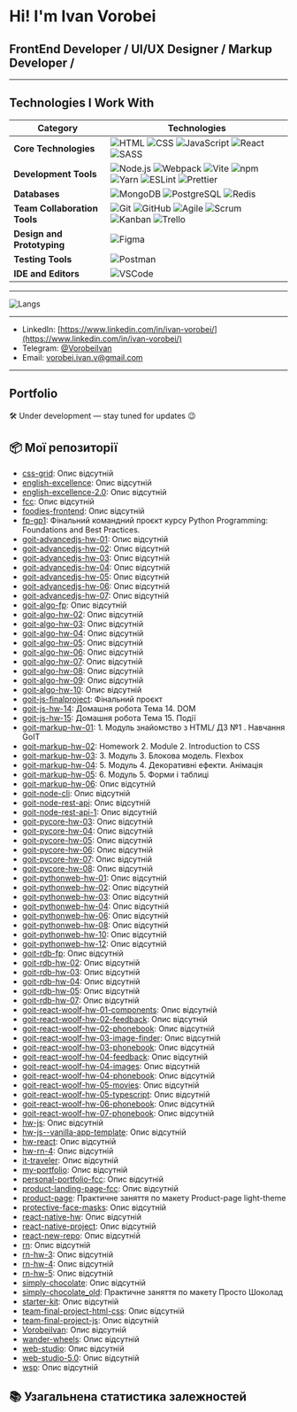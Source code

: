 # Hi! I'm Ivan Vorobei

## FrontEnd Developer / UI/UX Designer / Markup Developer /

---

## Technologies I Work With

| Category                   | Technologies                                                                                     |
|----------------------------|-------------------------------------------------------------------------------------------------|
| **Core Technologies**      | ![HTML](https://img.shields.io/badge/HTML5-white?style=plastic&logo=html5&logoColor=E34F26) ![CSS](https://img.shields.io/badge/CSS3-white?style=plastic&logo=css3&logoColor=1572B6) ![JavaScript](https://img.shields.io/badge/JavaScript-white?style=plastic&logo=javascript&logoColor=F7DF1E) ![React](https://img.shields.io/badge/React-white?style=plastic&logo=react&logoColor=61DAFB) ![SASS](https://img.shields.io/badge/SASS-white?style=plastic&logo=sass&logoColor=CC6699) |
| **Development Tools**      | ![Node.js](https://img.shields.io/badge/Node.js-white?style=plastic&logo=node.js&logoColor=339933) ![Webpack](https://img.shields.io/badge/Webpack-white?style=plastic&logo=webpack&logoColor=8DD6F9) ![Vite](https://img.shields.io/badge/Vite-white?style=plastic&logo=vite&logoColor=646CFF) ![npm](https://img.shields.io/badge/npm-white?style=plastic&logo=npm&logoColor=CB3837) ![Yarn](https://img.shields.io/badge/Yarn-white?style=plastic&logo=yarn&logoColor=2C8EBB) ![ESLint](https://img.shields.io/badge/ESLint-white?style=plastic&logo=eslint&logoColor=4B32C3) ![Prettier](https://img.shields.io/badge/Prettier-white?style=plastic&logo=prettier&logoColor=F7B93E) |
| **Databases**              | ![MongoDB](https://img.shields.io/badge/MongoDB-white?style=plastic&logo=mongodb&logoColor=47A248) ![PostgreSQL](https://img.shields.io/badge/PostgreSQL-white?style=plastic&logo=postgresql&logoColor=336791) ![Redis](https://img.shields.io/badge/Redis-white?style=plastic&logo=redis&logoColor=DC382D) |
| **Team Collaboration Tools** | ![Git](https://img.shields.io/badge/Git-white?style=plastic&logo=git&logoColor=F05032) ![GitHub](https://img.shields.io/badge/GitHub-white?style=plastic&logo=github&logoColor=181717) ![Agile](https://img.shields.io/badge/Agile-white?style=plastic&logo=agile&logoColor=0078D7) ![Scrum](https://img.shields.io/badge/Scrum-white?style=plastic&logo=scrum&logoColor=0078D7) ![Kanban](https://img.shields.io/badge/Kanban-white?style=plastic&logo=kanban&logoColor=0078D7) ![Trello](https://img.shields.io/badge/Trello-white?style=plastic&logo=trello&logoColor=0079BF)|
| **Design and Prototyping** | ![Figma](https://img.shields.io/badge/Figma-white?style=plastic&logo=figma&logoColor=F24E1E)                                                |
| **Testing Tools**          | ![Postman](https://img.shields.io/badge/Postman-white?style=plastic&logo=postman&logoColor=FF6C37)                                           |
| **IDE and Editors**        | ![VSCode](https://img.shields.io/badge/Visual%20Studio%20Code-white?style=plastic&logo=visual-studio-code&logoColor=007ACC)                      |

---

![Langs](https://github-readme-stats.vercel.app/api/top-langs/?username=VorobeiIvan&layout=compact&theme=github_dark)


---

- LinkedIn: [https://www.linkedin.com/in/ivan-vorobei/](https://www.linkedin.com/in/ivan-vorobei/)
- Telegram: [@VorobeiIvan](https://t.me/VorobeiIvan)
- Email: <vorobei.ivan.v@gmail.com>

---

## Portfolio

🛠 Under development — stay tuned for updates 😉
## 📦 Мої репозиторії

- [css-grid](https://github.com/VorobeiIvan/css-grid): Опис відсутній
- [english-excellence](https://github.com/VorobeiIvan/english-excellence): Опис відсутній
- [english-excellence-2.0](https://github.com/VorobeiIvan/english-excellence-2.0): Опис відсутній
- [fcc](https://github.com/VorobeiIvan/fcc): Опис відсутній
- [foodies-frontend](https://github.com/VorobeiIvan/foodies-frontend): Опис відсутній
- [fp-gp1](https://github.com/VorobeiIvan/fp-gp1): Фінальний командний проєкт курсу Python Programming: Foundations and Best Practices.
- [goit-advancedjs-hw-01](https://github.com/VorobeiIvan/goit-advancedjs-hw-01): Опис відсутній
- [goit-advancedjs-hw-02](https://github.com/VorobeiIvan/goit-advancedjs-hw-02): Опис відсутній
- [goit-advancedjs-hw-03](https://github.com/VorobeiIvan/goit-advancedjs-hw-03): Опис відсутній
- [goit-advancedjs-hw-04](https://github.com/VorobeiIvan/goit-advancedjs-hw-04): Опис відсутній
- [goit-advancedjs-hw-05](https://github.com/VorobeiIvan/goit-advancedjs-hw-05): Опис відсутній
- [goit-advancedjs-hw-06](https://github.com/VorobeiIvan/goit-advancedjs-hw-06): Опис відсутній
- [goit-advancedjs-hw-07](https://github.com/VorobeiIvan/goit-advancedjs-hw-07): Опис відсутній
- [goit-algo-fp](https://github.com/VorobeiIvan/goit-algo-fp): Опис відсутній
- [goit-algo-hw-02](https://github.com/VorobeiIvan/goit-algo-hw-02): Опис відсутній
- [goit-algo-hw-03](https://github.com/VorobeiIvan/goit-algo-hw-03): Опис відсутній
- [goit-algo-hw-04](https://github.com/VorobeiIvan/goit-algo-hw-04): Опис відсутній
- [goit-algo-hw-05](https://github.com/VorobeiIvan/goit-algo-hw-05): Опис відсутній
- [goit-algo-hw-06](https://github.com/VorobeiIvan/goit-algo-hw-06): Опис відсутній
- [goit-algo-hw-07](https://github.com/VorobeiIvan/goit-algo-hw-07): Опис відсутній
- [goit-algo-hw-08](https://github.com/VorobeiIvan/goit-algo-hw-08): Опис відсутній
- [goit-algo-hw-09](https://github.com/VorobeiIvan/goit-algo-hw-09): Опис відсутній
- [goit-algo-hw-10](https://github.com/VorobeiIvan/goit-algo-hw-10): Опис відсутній
- [goit-js-finalproject](https://github.com/VorobeiIvan/goit-js-finalproject): Фiнальний проєкт
- [goit-js-hw-14](https://github.com/VorobeiIvan/goit-js-hw-14): Домашня робота Тема 14. DOM
- [goit-js-hw-15](https://github.com/VorobeiIvan/goit-js-hw-15): Домашня робота Тема 15. Події
- [goit-markup-hw-01](https://github.com/VorobeiIvan/goit-markup-hw-01): 1. Модуль знайомство з HTML/ ДЗ №1 . Навчання GoIT 
- [goit-markup-hw-02](https://github.com/VorobeiIvan/goit-markup-hw-02): Homework 2. Module 2. Introduction to CSS
- [goit-markup-hw-03](https://github.com/VorobeiIvan/goit-markup-hw-03): 3. Модуль 3. Блокова модель. Flexbox
- [goit-markup-hw-04](https://github.com/VorobeiIvan/goit-markup-hw-04): 5. Модуль 4. Декоративні ефекти. Анiмацiя
- [goit-markup-hw-05](https://github.com/VorobeiIvan/goit-markup-hw-05): 6. Модуль 5. Форми і таблиці
- [goit-markup-hw-06](https://github.com/VorobeiIvan/goit-markup-hw-06): Опис відсутній
- [goit-node-cli](https://github.com/VorobeiIvan/goit-node-cli): Опис відсутній
- [goit-node-rest-api](https://github.com/VorobeiIvan/goit-node-rest-api): Опис відсутній
- [goit-node-rest-api-1](https://github.com/VorobeiIvan/goit-node-rest-api-1): Опис відсутній
- [goit-pycore-hw-03](https://github.com/VorobeiIvan/goit-pycore-hw-03): Опис відсутній
- [goit-pycore-hw-04](https://github.com/VorobeiIvan/goit-pycore-hw-04): Опис відсутній
- [goit-pycore-hw-05](https://github.com/VorobeiIvan/goit-pycore-hw-05): Опис відсутній
- [goit-pycore-hw-06](https://github.com/VorobeiIvan/goit-pycore-hw-06): Опис відсутній
- [goit-pycore-hw-07](https://github.com/VorobeiIvan/goit-pycore-hw-07): Опис відсутній
- [goit-pycore-hw-08](https://github.com/VorobeiIvan/goit-pycore-hw-08): Опис відсутній
- [goit-pythonweb-hw-01](https://github.com/VorobeiIvan/goit-pythonweb-hw-01): Опис відсутній
- [goit-pythonweb-hw-02](https://github.com/VorobeiIvan/goit-pythonweb-hw-02): Опис відсутній
- [goit-pythonweb-hw-03](https://github.com/VorobeiIvan/goit-pythonweb-hw-03): Опис відсутній
- [goit-pythonweb-hw-04](https://github.com/VorobeiIvan/goit-pythonweb-hw-04): Опис відсутній
- [goit-pythonweb-hw-06](https://github.com/VorobeiIvan/goit-pythonweb-hw-06): Опис відсутній
- [goit-pythonweb-hw-08](https://github.com/VorobeiIvan/goit-pythonweb-hw-08): Опис відсутній
- [goit-pythonweb-hw-10](https://github.com/VorobeiIvan/goit-pythonweb-hw-10): Опис відсутній
- [goit-pythonweb-hw-12](https://github.com/VorobeiIvan/goit-pythonweb-hw-12): Опис відсутній
- [goit-rdb-fp](https://github.com/VorobeiIvan/goit-rdb-fp): Опис відсутній
- [goit-rdb-hw-02](https://github.com/VorobeiIvan/goit-rdb-hw-02): Опис відсутній
- [goit-rdb-hw-03](https://github.com/VorobeiIvan/goit-rdb-hw-03): Опис відсутній
- [goit-rdb-hw-04](https://github.com/VorobeiIvan/goit-rdb-hw-04): Опис відсутній
- [goit-rdb-hw-05](https://github.com/VorobeiIvan/goit-rdb-hw-05): Опис відсутній
- [goit-rdb-hw-07](https://github.com/VorobeiIvan/goit-rdb-hw-07): Опис відсутній
- [goit-react-woolf-hw-01-components](https://github.com/VorobeiIvan/goit-react-woolf-hw-01-components): Опис відсутній
- [goit-react-woolf-hw-02-feedback](https://github.com/VorobeiIvan/goit-react-woolf-hw-02-feedback): Опис відсутній
- [goit-react-woolf-hw-02-phonebook](https://github.com/VorobeiIvan/goit-react-woolf-hw-02-phonebook): Опис відсутній
- [goit-react-woolf-hw-03-image-finder](https://github.com/VorobeiIvan/goit-react-woolf-hw-03-image-finder): Опис відсутній
- [goit-react-woolf-hw-03-phonebook](https://github.com/VorobeiIvan/goit-react-woolf-hw-03-phonebook): Опис відсутній
- [goit-react-woolf-hw-04-feedback](https://github.com/VorobeiIvan/goit-react-woolf-hw-04-feedback): Опис відсутній
- [goit-react-woolf-hw-04-images](https://github.com/VorobeiIvan/goit-react-woolf-hw-04-images): Опис відсутній
- [goit-react-woolf-hw-04-phonebook](https://github.com/VorobeiIvan/goit-react-woolf-hw-04-phonebook): Опис відсутній
- [goit-react-woolf-hw-05-movies](https://github.com/VorobeiIvan/goit-react-woolf-hw-05-movies): Опис відсутній
- [goit-react-woolf-hw-05-typescript](https://github.com/VorobeiIvan/goit-react-woolf-hw-05-typescript): Опис відсутній
- [goit-react-woolf-hw-06-phonebook](https://github.com/VorobeiIvan/goit-react-woolf-hw-06-phonebook): Опис відсутній
- [goit-react-woolf-hw-07-phonebook](https://github.com/VorobeiIvan/goit-react-woolf-hw-07-phonebook): Опис відсутній
- [hw-js](https://github.com/VorobeiIvan/hw-js): Опис відсутній
- [hw-js--vanilla-app-template](https://github.com/VorobeiIvan/hw-js--vanilla-app-template): Опис відсутній
- [hw-react](https://github.com/VorobeiIvan/hw-react): Опис відсутній
- [hw-rn-4](https://github.com/VorobeiIvan/hw-rn-4): Опис відсутній
- [it-traveler](https://github.com/VorobeiIvan/it-traveler): Опис відсутній
- [my-portfolio](https://github.com/VorobeiIvan/my-portfolio): Опис відсутній
- [personal-portfolio-fcc](https://github.com/VorobeiIvan/personal-portfolio-fcc): Опис відсутній
- [product-landing-page-fcc](https://github.com/VorobeiIvan/product-landing-page-fcc): Опис відсутній
- [product-page](https://github.com/VorobeiIvan/product-page): Практичне заняття по макету Product-page light-theme
- [protective-face-masks](https://github.com/VorobeiIvan/protective-face-masks): Опис відсутній
- [react-native-hw](https://github.com/VorobeiIvan/react-native-hw): Опис відсутній
- [react-native-project](https://github.com/VorobeiIvan/react-native-project): Опис відсутній
- [react-new-repo](https://github.com/VorobeiIvan/react-new-repo): Опис відсутній
- [rn](https://github.com/VorobeiIvan/rn): Опис відсутній
- [rn-hw-3](https://github.com/VorobeiIvan/rn-hw-3): Опис відсутній
- [rn-hw-4](https://github.com/VorobeiIvan/rn-hw-4): Опис відсутній
- [rn-hw-5](https://github.com/VorobeiIvan/rn-hw-5): Опис відсутній
- [simply-chocolate](https://github.com/VorobeiIvan/simply-chocolate): Опис відсутній
- [simply-chocolate_old](https://github.com/VorobeiIvan/simply-chocolate_old): Практичне заняття  по макету Просто Шоколад
- [starter-kit](https://github.com/VorobeiIvan/starter-kit): Опис відсутній
- [team-final-project-html-css](https://github.com/VorobeiIvan/team-final-project-html-css): Опис відсутній
- [team-final-project-js](https://github.com/VorobeiIvan/team-final-project-js): Опис відсутній
- [VorobeiIvan](https://github.com/VorobeiIvan/VorobeiIvan): Опис відсутній
- [wander-wheels](https://github.com/VorobeiIvan/wander-wheels): Опис відсутній
- [web-studio](https://github.com/VorobeiIvan/web-studio): Опис відсутній
- [web-studio-5.0](https://github.com/VorobeiIvan/web-studio-5.0): Опис відсутній
- [wsp](https://github.com/VorobeiIvan/wsp): Опис відсутній
## 📚 Узагальнена статистика залежностей
